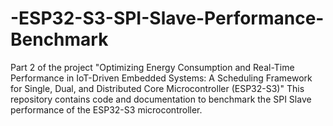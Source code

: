 # -ESP32-S3-SPI-Slave-Performance-Benchmark
Part 2 of the project "Optimizing Energy Consumption and Real-Time Performance in IoT-Driven Embedded Systems: A Scheduling Framework for Single, Dual, and Distributed Core Microcontroller (ESP32-S3)" This repository contains code and documentation to benchmark the SPI Slave performance of the ESP32-S3 microcontroller.
